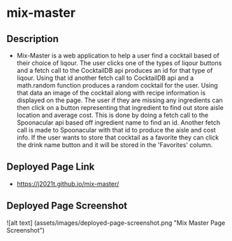 # mix-master

## Description
- Mix-Master is a web application to help a user find a cocktail based of their choice of liqour.  The user clicks one of the types of liqour buttons and a fetch call to the CocktailDB api produces an id for that type of liqour.  Using that id another fetch call to CocktailDB api and a math.random function produces a random cocktail for the user.  Using that data an image of the cocktail along with recipe information is displayed on the page.
The user if they are missing any ingredients can then click on a button representing that ingredient to find out store aisle location and average cost.  This is done by doing a fetch call to the Spoonacular api based off ingredient name to find an id.  Another fetch call is made to Spoonacular with that id to produce the aisle and cost info.
If the user wants to store that cocktail as a favorite they can click the drink name button and it will be stored in the 'Favorites' column.

## Deployed Page Link
- https://j2021t.github.io/mix-master/

## Deployed Page Screenshot
![alt text] (assets/images/deployed-page-screenshot.png "Mix Master Page Screenshot")